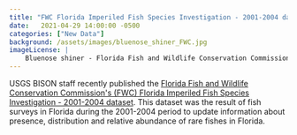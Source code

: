 ```yaml
---
title: "FWC Florida Imperiled Fish Species Investigation - 2001-2004 dataset published"
date:   2021-04-29 14:00:00 -0500
categories: ["New Data"]
background: /assets/images/bluenose_shiner_FWC.jpg
imageLicense: |
    Bluenose shiner - Florida Fish and Wildlife Conservation Commission photo via Flickr (CC BY-NC-ND 2.0)
--- 
```

USGS BISON staff recently published the [Florida Fish and Wildlife Conservation Commission's (FWC) Florida Imperiled Fish Species Investigation - 2001-2004 dataset](https://www.gbif.org/dataset/5c7ff628-c336-4635-9746-38d24a4607e7). This dataset was the result of fish surveys in Florida during the 2001-2004 period to update information about presence, distribution and relative abundance of rare fishes in Florida.